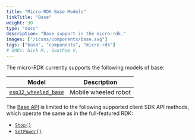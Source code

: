 ```yaml
---
title: "Micro-RDK Base Models"
linkTitle: "Base"
weight: 30
type: "docs"
description: "Base support in the micro-rdk."
images: ["/icons/components/base.svg"]
tags: ["base", "components", "micro-rdk"]
# SMEs: Nick M., Gautham V.
---
```


The micro-RDK currently supports the following models of base:

| Model | Description |
| ----- | ----------- |
| [`esp32_wheeled_base`](esp32_wheeled_base/) | Mobile wheeled robot |

The [Base API](/components/base/#api) is limited to the following supported client SDK API methods, which operate the same as in the full-featured RDK:

- [`Stop()`](/components/base/#stop)
- [`SetPower()`](/components/base/#setpower)
